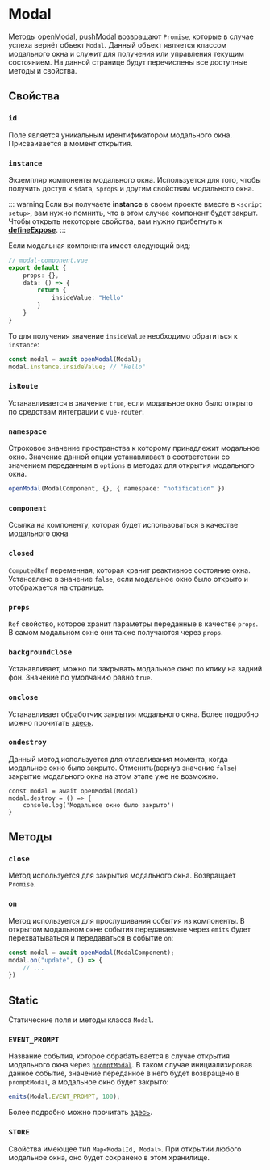 # Modal

Методы [openModal](./guide-methods#open-modal),
[pushModal](./guide-methods#push-modal) возвращают `Promise`, которые
в случае успеха вернёт объект `Modal`. Данный объект является классом
модального окна и служит для получения или управления текущим
состоянием. На данной странице будут перечислены все доступные методы
и свойства.

## Свойства

### `id`

Поле является уникальным идентификатором модального окна. 
Присваивается в момент открытия. 

### `instance`

Экземпляр компоненты модального окна. Используется для того, чтобы
получить доступ к `$data`, `$props` и другим свойствам модального окна.

::: warning
Если вы получаете **instance** в своем проекте вместе в 
`<script setup>`, вам нужно помнить, что в этом случае компонент будет
закрыт. Чтобы открыть некоторые свойства, вам нужно прибегнуть к 
[**defineExpose**](https://vuejs.org/api/sfc-script-setup.html#defineexpose).
:::

Если модальная компонента имеет следующий вид:
```ts
// modal-component.vue
export default {
    props: {},
    data: () => {
        return {
            insideValue: "Hello"
        }
    }
}
```
То для получения значение `insideValue` необходимо обратиться к 
`instance`:

```ts
const modal = await openModal(Modal);
modal.instance.insideValue; // "Hello"
```



### `isRoute`

Устанавливается в значение `true`, если модальное окно было открыто
по средствам интеграции с `vue-router`.

### `namespace`

Строковое значение пространства к которому принадлежит модальное окно.
Значение данной опции устанавливает в соответствии со значением переданным
в `options` в методах для открытия модального окна. 

```ts
openModal(ModalComponent, {}, { namespace: "notification" })
```

### `component`

Ссылка на компоненту, которая будет использоваться в качестве модального
окна

### `closed`

`ComputedRef` переменная, которая хранит реактивное состояние окна.
Установлено в значение `false`, если модальное окно было открыто и 
отображается на странице.

### `props`

`Ref` свойство, которое хранит параметры переданные в качестве `props`.
В самом модальном окне они также получаются через `props`.

### `backgroundClose`

Устанавливает, можно ли закрывать модальное окно по клику на задний фон.
Значение по умолчанию равно `true`.

### `onclose`

Устанавливает обработчик закрытия модального окна. Более подробно можно 
прочитать [здесь](./guide-methods#onclose).

### `ondestroy`

Данный метод используется для отлавливания момента, когда модальное окно было закрыто.
Отменить(вернув значение `false`) закрытие модального окна на этом этапе уже не возможно.

```
const modal = await openModal(Modal)
modal.destroy = () => {
    console.log('Модальное окно было закрыто')
}
```

## Методы

### `close`

Метод используется для закрытия модального окна. Возвращает `Promise`.

### `on`

Метод используется для прослушивания события из компоненты. В открытом
модальном окне события передаваемые через `emits` будет перехватываться
и передаваться в событие `on`:

```ts
const modal = await openModal(ModalComponent);
modal.on("update", () => {
	// ...
})

```

## Static

Статические поля и методы класса `Modal`.

### `EVENT_PROMPT`

Название события, которое обрабатывается в случае открытия модального
окна через [`promptModal`](./guide-methods#prompt-modal). В таком 
случае инициализировав данное событие, значение переданное в него 
будет возвращено в `promptModal`, а модальное окно будет закрыто:

```ts
emits(Modal.EVENT_PROMPT, 100);
```

Более подробно можно прочитать [здесь](./guide-returned-value).

### `STORE`

Свойства имеющее тип `Map<ModalId, Modal>`. При открытии любого
модальное окна, оно будет сохранено в этом хранилище.